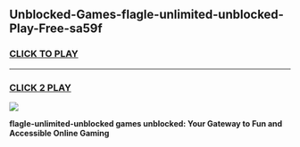 
## Unblocked-Games-flagle-unlimited-unblocked-Play-Free-sa59f
<h3>
<a href="https://premium76.site?title=flagle-unlimited-unblocked&ref=12A">CLICK TO PLAY</a></h3>
<hr>

<h3>
<a href="https://premium76.site?title=flagle-unlimited-unblocked&ref=12A">CLICK 2 PLAY</a>
  
</h3>

<a href="https://premium76.site?title=flagle-unlimited-unblocked&ref=12A"><img src="https://clearcache.store/games.png"></a>


**flagle-unlimited-unblocked games unblocked: Your Gateway to Fun and Accessible Online Gaming**
